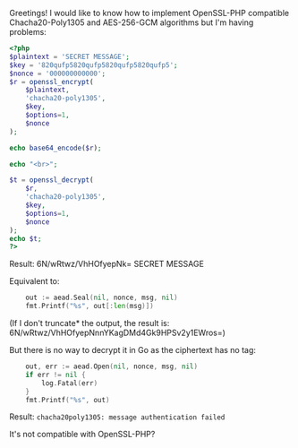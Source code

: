 Greetings! I would like to know how to implement OpenSSL-PHP compatible Chacha20-Poly1305 and AES-256-GCM algorithms but I'm having problems: 

```php
<?php
$plaintext = 'SECRET MESSAGE';
$key = '820qufp5820qufp5820qufp5820qufp5';
$nonce = '000000000000';
$r = openssl_encrypt(
    $plaintext,
    'chacha20-poly1305',
    $key, 
    $options=1,
    $nonce
);

echo base64_encode($r);

echo "<br>";

$t = openssl_decrypt(
    $r,
    'chacha20-poly1305',
    $key, 
    $options=1,
    $nonce
);
echo $t;
?>
```

Result:
6N/wRtwz/VhHOfyepNk=
SECRET MESSAGE

Equivalent to:
```go
	out := aead.Seal(nil, nonce, msg, nil)
	fmt.Printf("%s", out[:len(msg)])
```

(If I don't truncate* the output, the result is:
6N/wRtwz/VhHOfyepNnnYKagDMd4Gk9HPSv2y1EWros=)

But there is no way to decrypt it in Go as the ciphertext has no tag:
```go
	out, err := aead.Open(nil, nonce, msg, nil)
	if err != nil {
		log.Fatal(err)
	}
	fmt.Printf("%s", out)
```

Result:
`chacha20poly1305: message authentication failed`

It's not compatible with OpenSSL-PHP?